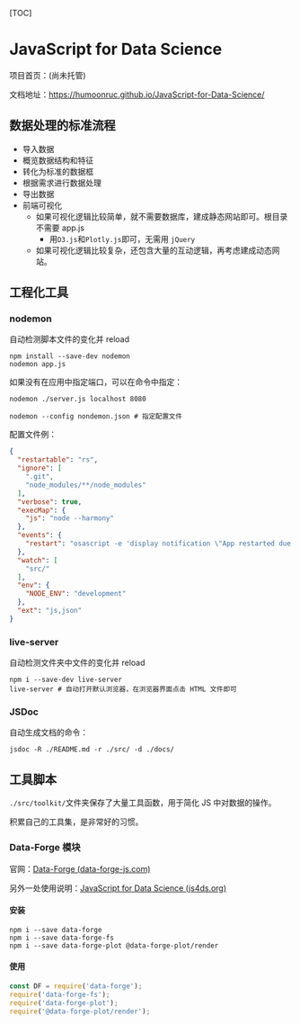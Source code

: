 [TOC]

# JavaScript for Data Science

项目首页：(尚未托管)

文档地址：https://humoonruc.github.io/JavaScript-for-Data-Science/

## 数据处理的标准流程

- 导入数据
- 概览数据结构和特征
- 转化为标准的数据框
- 根据需求进行数据处理
- 导出数据
- 前端可视化
  - 如果可视化逻辑比较简单，就不需要数据库，建成静态网站即可。根目录不需要 app.js
    - 用`D3.js`和`Plotly.js`即可，无需用 `jQuery`
  - 如果可视化逻辑比较复杂，还包含大量的互动逻辑，再考虑建成动态网站。

## 工程化工具

### nodemon

自动检测脚本文件的变化并 reload

```shell
npm install --save-dev nodemon
nodemon app.js
```

如果没有在应用中指定端口，可以在命令中指定：

```shell
nodemon ./server.js localhost 8080
```

```shell
nodemon --config nondemon.json # 指定配置文件
```

配置文件例：

```json
{
  "restartable": "rs",
  "ignore": [
    ".git",
    "node_modules/**/node_modules"
  ],
  "verbose": true,
  "execMap": {
    "js": "node --harmony"
  },
  "events": {
    "restart": "osascript -e 'display notification \"App restarted due to:\n'$FILENAME'\" with title \"nodemon\"'"
  },
  "watch": [
    "src/"
  ],
  "env": {
    "NODE_ENV": "development"
  },
  "ext": "js,json"
}
```

### live-server

自动检测文件夹中文件的变化并 reload

```shell
npm i --save-dev live-server
live-server # 自动打开默认浏览器，在浏览器界面点击 HTML 文件即可
```

### JSDoc

自动生成文档的命令：

```shell
jsdoc -R ./README.md -r ./src/ -d ./docs/
```

## 工具脚本

`./src/toolkit/`文件夹保存了大量工具函数，用于简化 JS 中对数据的操作。

积累自己的工具集，是非常好的习惯。

### Data-Forge 模块

官网：[Data-Forge (data-forge-js.com)](http://www.data-forge-js.com/)

另外一处使用说明：[JavaScript for Data Science (js4ds.org)](http://js4ds.org/#s:dataforge)

#### 安装

```shell
npm i --save data-forge
npm i --save data-forge-fs
npm i --save data-forge-plot @data-forge-plot/render
```

#### 使用

```js
const DF = require('data-forge');
require('data-forge-fs');
require('data-forge-plot');
require('@data-forge-plot/render');
```



